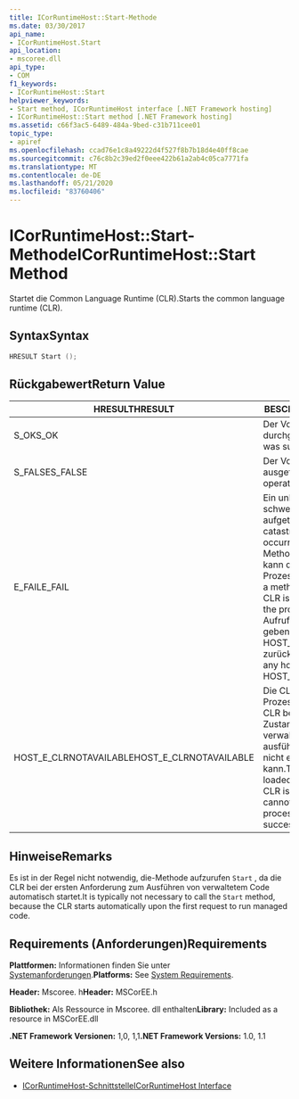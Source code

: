 ```yaml
---
title: ICorRuntimeHost::Start-Methode
ms.date: 03/30/2017
api_name:
- ICorRuntimeHost.Start
api_location:
- mscoree.dll
api_type:
- COM
f1_keywords:
- ICorRuntimeHost::Start
helpviewer_keywords:
- Start method, ICorRuntimeHost interface [.NET Framework hosting]
- ICorRuntimeHost::Start method [.NET Framework hosting]
ms.assetid: c66f3ac5-6489-484a-9bed-c31b711cee01
topic_type:
- apiref
ms.openlocfilehash: ccad76e1c8a49222d4f527f8b7b18d4e40ff8cae
ms.sourcegitcommit: c76c8b2c39ed2f0eee422b61a2ab4c05ca7771fa
ms.translationtype: MT
ms.contentlocale: de-DE
ms.lasthandoff: 05/21/2020
ms.locfileid: "83760406"
---
```

# <a name="icorruntimehoststart-method"></a><span data-ttu-id="42d43-102">ICorRuntimeHost::Start-Methode</span><span class="sxs-lookup"><span data-stu-id="42d43-102">ICorRuntimeHost::Start Method</span></span>
<span data-ttu-id="42d43-103">Startet die Common Language Runtime (CLR).</span><span class="sxs-lookup"><span data-stu-id="42d43-103">Starts the common language runtime (CLR).</span></span>  
  
## <a name="syntax"></a><span data-ttu-id="42d43-104">Syntax</span><span class="sxs-lookup"><span data-stu-id="42d43-104">Syntax</span></span>  
  
```cpp  
HRESULT Start ();  
```  
  
## <a name="return-value"></a><span data-ttu-id="42d43-105">Rückgabewert</span><span class="sxs-lookup"><span data-stu-id="42d43-105">Return Value</span></span>  
  
|<span data-ttu-id="42d43-106">HRESULT</span><span class="sxs-lookup"><span data-stu-id="42d43-106">HRESULT</span></span>|<span data-ttu-id="42d43-107">BESCHREIBUNG</span><span class="sxs-lookup"><span data-stu-id="42d43-107">Description</span></span>|  
|-------------|-----------------|  
|<span data-ttu-id="42d43-108">S_OK</span><span class="sxs-lookup"><span data-stu-id="42d43-108">S_OK</span></span>|<span data-ttu-id="42d43-109">Der Vorgang wurde durchgeführt.</span><span class="sxs-lookup"><span data-stu-id="42d43-109">The operation was successful.</span></span>|  
|<span data-ttu-id="42d43-110">S_FALSE</span><span class="sxs-lookup"><span data-stu-id="42d43-110">S_FALSE</span></span>|<span data-ttu-id="42d43-111">Der Vorgang konnte nicht ausgeführt werden.</span><span class="sxs-lookup"><span data-stu-id="42d43-111">The operation failed to complete.</span></span>|  
|<span data-ttu-id="42d43-112">E_FAIL</span><span class="sxs-lookup"><span data-stu-id="42d43-112">E_FAIL</span></span>|<span data-ttu-id="42d43-113">Ein unbekannter, schwerwiegender Fehler ist aufgetreten.</span><span class="sxs-lookup"><span data-stu-id="42d43-113">An unknown, catastrophic failure occurred.</span></span> <span data-ttu-id="42d43-114">Wenn eine Methode E_FAIL zurückgibt, kann die CLR nicht mehr im Prozess verwendet werden.</span><span class="sxs-lookup"><span data-stu-id="42d43-114">If a method returns E_FAIL, the CLR is no longer usable in the process.</span></span> <span data-ttu-id="42d43-115">Nachfolgende Aufrufe von Hosting-APIs geben HOST_E_CLRNOTAVAILABLE zurück.</span><span class="sxs-lookup"><span data-stu-id="42d43-115">Subsequent calls to any hosting APIs return HOST_E_CLRNOTAVAILABLE.</span></span>|  
|<span data-ttu-id="42d43-116">HOST_E_CLRNOTAVAILABLE</span><span class="sxs-lookup"><span data-stu-id="42d43-116">HOST_E_CLRNOTAVAILABLE</span></span>|<span data-ttu-id="42d43-117">Die CLR wurde nicht in einen Prozess geladen, oder die CLR befindet sich in einem Zustand, in dem Sie verwalteten Code nicht ausführen oder den-Befehl nicht erfolgreich verarbeiten kann.</span><span class="sxs-lookup"><span data-stu-id="42d43-117">The CLR has not been loaded into a process, or the CLR is in a state in which it cannot run managed code or process the call successfully.</span></span>|  
  
## <a name="remarks"></a><span data-ttu-id="42d43-118">Hinweise</span><span class="sxs-lookup"><span data-stu-id="42d43-118">Remarks</span></span>  
 <span data-ttu-id="42d43-119">Es ist in der Regel nicht notwendig, die-Methode aufzurufen `Start` , da die CLR bei der ersten Anforderung zum Ausführen von verwaltetem Code automatisch startet.</span><span class="sxs-lookup"><span data-stu-id="42d43-119">It is typically not necessary to call the `Start` method, because the CLR starts automatically upon the first request to run managed code.</span></span>  
  
## <a name="requirements"></a><span data-ttu-id="42d43-120">Requirements (Anforderungen)</span><span class="sxs-lookup"><span data-stu-id="42d43-120">Requirements</span></span>  
 <span data-ttu-id="42d43-121">**Plattformen:** Informationen finden Sie unter [Systemanforderungen](../../get-started/system-requirements.md).</span><span class="sxs-lookup"><span data-stu-id="42d43-121">**Platforms:** See [System Requirements](../../get-started/system-requirements.md).</span></span>  
  
 <span data-ttu-id="42d43-122">**Header:** Mscoree. h</span><span class="sxs-lookup"><span data-stu-id="42d43-122">**Header:** MSCorEE.h</span></span>  
  
 <span data-ttu-id="42d43-123">**Bibliothek:** Als Ressource in Mscoree. dll enthalten</span><span class="sxs-lookup"><span data-stu-id="42d43-123">**Library:** Included as a resource in MSCorEE.dll</span></span>  
  
 <span data-ttu-id="42d43-124">**.NET Framework Versionen:** 1,0, 1,1</span><span class="sxs-lookup"><span data-stu-id="42d43-124">**.NET Framework Versions:** 1.0, 1.1</span></span>  
  
## <a name="see-also"></a><span data-ttu-id="42d43-125">Weitere Informationen</span><span class="sxs-lookup"><span data-stu-id="42d43-125">See also</span></span>

- [<span data-ttu-id="42d43-126">ICorRuntimeHost-Schnittstelle</span><span class="sxs-lookup"><span data-stu-id="42d43-126">ICorRuntimeHost Interface</span></span>](icorruntimehost-interface.md)
